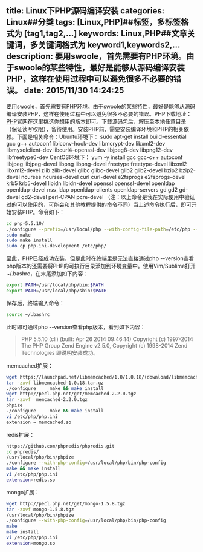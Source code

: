 title: Linux下PHP源码编译安装
categories: Linux##分类
tags: [Linux,PHP]##标签，多标签格式为 [tag1,tag2,...]
keywords: Linux,PHP##文章关键词，多关键词格式为 keyword1,keywords2,...
description: 要用swoole，首先需要有PHP环境。由于swoole的某些特性，最好是能够从源码编译安装PHP，这样在使用过程中可以避免很多不必要的错误。
date: 2015/11/30 14:24:25 
---
要用swoole，首先需要有PHP环境。由于swoole的某些特性，最好是能够从源码编译安装PHP，这样在使用过程中可以避免很多不必要的错误。PHP下载地址：[PHP官网](http://php.net/)在这里挑选你想用的版本即可。下载源码包后，解压至本地任意目录（保证读写权限），留待使用。安装PHP前，需要安装编译环境和PHP的相关依赖。下面是相关命令：Ubuntu环境下：
sudo apt-get install build-essential gcc g++ autoconf libiconv-hook-dev libmcrypt-dev libxml2-dev libmysqlclient-dev libcurl4-openssl-dev libjpeg8-dev libpng12-dev libfreetype6-dev
CentOS环境下：
yum -y install gcc gcc-c++ autoconf libjpeg libjpeg-devel libpng libpng-devel freetype freetype-devel libxml2 libxml2-devel zlib zlib-devel glibc glibc-devel glib2 glib2-devel bzip2 bzip2-devel ncurses ncurses-devel curl curl-devel e2fsprogs e2fsprogs-devel krb5 krb5-devel libidn libidn-devel openssl openssl-devel openldap openldap-devel nss_ldap openldap-clients openldap-servers gd gd2 gd-devel gd2-devel perl-CPAN pcre-devel
（注：以上命令是我在实际使用中验证过的可以使用的，可能会和其他教程提供的命令不同）当上述命令执行后，即可开始安装PHP。命令如下：
``` bash
cd php-5.5.10/
./configure --prefix=/usr/local/php --with-config-file-path=/etc/php --enable-fpm --enable-pcntl --enable-mysqlnd --enable-opcache --enable-sockets --enable-sysvmsg --enable-sysvsem  --enable-sysvshm --enable-shmop --enable-zip --enable-ftp --enable-soap --enable-xml --enable-mbstring --disable-rpath --disable-debug --disable-fileinfo --with-mysql=mysqlnd --with-mysqli=mysqlnd --with-pdo-mysql=mysqlnd --with-pcre-regex --with-iconv --with-zlib --with-mcrypt --with-gd --with-openssl --with-mhash --with-xmlrpc --with-curl --with-imap-ssl
sudo make
sudo make install
sudo cp php.ini-development /etc/php/
``` 
至此，PHP已经成功安装，但是此时在终端里是无法直接通过php --version查看php版本的还需要将PHP的可执行目录添加到环境变量中。使用Vim/Sublime打开~/.bashrc，在末尾添加如下内容：
``` bash
export PATH=/usr/local/php/bin:$PATH
export PATH=/usr/local/php/sbin:$PATH
``` 
保存后，终端输入命令：
``` bash
source ~/.bashrc
``` 
此时即可通过php --version查看php版本，看到如下内容：
>PHP 5.5.10 (cli) (built: Apr 26 2014 09:46:14) 
>Copyright (c) 1997-2014 The PHP Group
>Zend Engine v2.5.0, Copyright (c) 1998-2014 Zend Technologies
即说明安装成功。




memcached扩展：
``` bash
wget https://launchpad.net/libmemcached/1.0/1.0.18/+download/libmemcached-1.0.18.tar.gz
tar -zxvf libmemcached-1.0.18.tar.gz 
./configure     make && make install
wget http://pecl.php.net/get/memcached-2.2.0.tgz
tar -zxvf  memcached-2.2.0.tgz
phpize
./configure     make && make install 
vi /etc/php/php.ini
extension = memcached.so
``` 

redis扩展：
``` bash
https://github.com/phpredis/phpredis.git
cd phpredis/
/usr/local/php/bin/phpize
./configure --with-php-config=/usr/local/php/bin/php-config
make && make install
vi /etc/php/php.ini
extension=redis.so
``` 



mongo扩展：
``` bash
wget http://pecl.php.net/get/mongo-1.5.8.tgz
tar -zxvf mongo-1.5.8.tgz 
/usr/local/php/bin/phpize
./configure --with-php-config=/usr/local/php/bin/php-config
make
make install
vi /etc/php/php.ini
extension=mongo.so
``` 